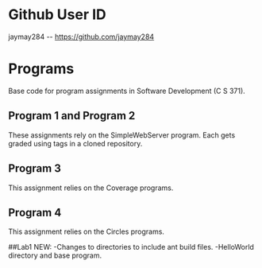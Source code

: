 # Github User ID
 jaymay284 -- https://github.com/jaymay284
# Programs
Base code for program assignments in Software Development (C S 371). 

## Program 1 and Program 2
These assignments rely on the SimpleWebServer program. Each gets graded using tags in a cloned repository. 

## Program 3
This assignment relies on the Coverage programs. 

## Program 4
This assignment relies on the Circles programs. 

##Lab1
NEW: 
	-Changes to directories to include ant build files.
	-HelloWorld directory and base program.